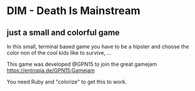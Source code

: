 DIM - Death Is Mainstream
==========================
just a small and colorful game
--------------------------------

In this small, terminal based game you have to be a hipster and choose the color non of the cool kids like to survive, ...

This game was developed @GPN15 to join the great gamejam 
https://entropia.de/GPN15:Gamejam

You need Ruby and "colorize" to get this to work. 